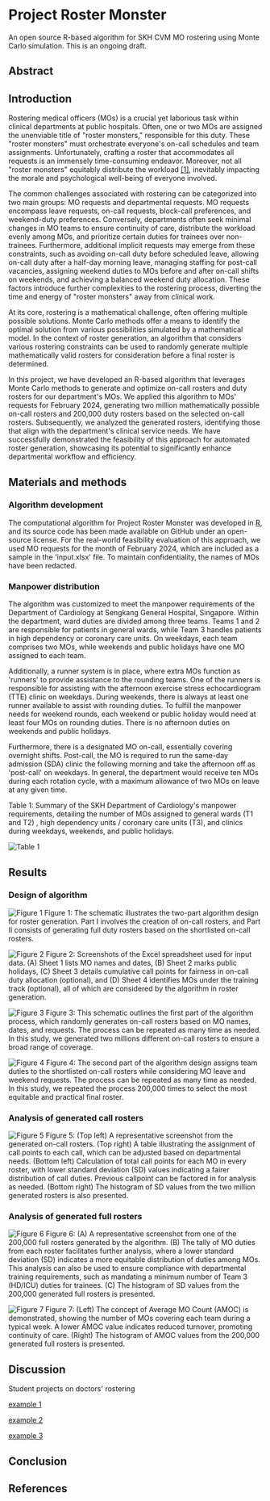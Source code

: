 # Project Roster Monster
An open source R-based algorithm for SKH CVM MO rostering using Monte Carlo simulation. This is an ongoing draft.

## Abstract

## Introduction

Rostering medical officers (MOs) is a crucial yet laborious task within clinical departments at public hospitals. Often, one or two MOs are assigned the unenviable title of "roster monsters," responsible for this duty. These "roster monsters" must orchestrate everyone's on-call schedules and team assignments. Unfortunately, crafting a roster that accommodates all requests is an immensely time-consuming endeavor. Moreover, not all "roster monsters" equitably distribute the workload [[1]](https://web.archive.org/web/20090304002820/https://practicality.wordpress.com/2009/02/28/the-roster-monster/), inevitably impacting the morale and psychological well-being of everyone involved.

The common challenges associated with rostering can be categorized into two main groups: MO requests and departmental requests. MO requests encompass leave requests, on-call requests, block-call preferences, and weekend-duty preferences. Conversely, departments often seek minimal changes in MO teams to ensure continuity of care, distribute the workload evenly among MOs, and prioritize certain duties for trainees over non-trainees. Furthermore, additional implicit requests may emerge from these constraints, such as avoiding on-call duty before scheduled leave, allowing on-call duty after a half-day morning leave, managing staffing for post-call vacancies, assigning weekend duties to MOs before and after on-call shifts on weekends, and achieving a balanced weekend duty allocation. These factors introduce further complexities to the rostering process, diverting the time and energy of "roster monsters" away from clinical work.

At its core, rostering is a mathematical challenge, often offering multiple possible solutions. Monte Carlo methods offer a means to identify the optimal solution from various possibilities simulated by a mathematical model. In the context of roster generation, an algorithm that considers various rostering constraints can be used to randomly generate multiple mathematically valid rosters for consideration before a final roster is determined.

In this project, we have developed an R-based algorithm that leverages Monte Carlo methods to generate and optimize on-call rosters and duty rosters for our department's MOs. We applied this algorithm to MOs' requests for February 2024, generating two million mathematically possible on-call rosters and 200,000 duty rosters based on the selected on-call rosters. Subsequently, we analyzed the generated rosters, identifying those that align with the department's clinical service needs. We have successfully demonstrated the feasibility of this approach for automated roster generation, showcasing its potential to significantly enhance departmental workflow and efficiency.

## Materials and methods

### Algorithm development

The computational algorithm for Project Roster Monster was developed in [R](https://www.r-project.org/), and its source code has been made available on GitHub under an open-source license. For the real-world feasibility evaluation of this approach, we used MO requests for the month of February 2024, which are included as a sample in the 'input.xlsx' file. To maintain confidentiality, the names of MOs have been redacted.

### Manpower distribution

The algorithm was customized to meet the manpower requirements of the Department of Cardiology at Sengkang General Hospital, Singapore. Within the department, ward duties are divided among three teams. Teams 1 and 2 are responsible for patients in general wards, while Team 3 handles patients in high dependency or coronary care units. On weekdays, each team comprises two MOs, while weekends and public holidays have one MO assigned to each team.

Additionally, a runner system is in place, where extra MOs function as 'runners' to provide assistance to the rounding teams. One of the runners is responsible for assisting with the afternoon exercise stress echocardiogram (TTE) clinic on weekdays. During weekends, there is always at least one runner available to assist with rounding duties. To fulfill the manpower needs for weekend rounds, each weekend or public holiday would need at least four MOs on rounding duties. There is no afternoon duties on weekends and public holidays.

Furthermore, there is a designated MO on-call, essentially covering overnight shifts. Post-call, the MO is required to run the same-day admission (SDA) clinic the following morning and take the afternoon off as 'post-call' on weekdays. In general, the department would receive ten MOs during each rotation cycle, with a maximum allowance of two MOs on leave at any given time.

Table 1: Summary of the SKH Department of Cardiology's manpower requirements, detailing the number of MOs assigned to general wards (T1 and T2) , high dependency units / coronary care units (T3), and clinics during weekdays, weekends, and public holidays.

![Table 1](/readme/table1.png)


## Results

### Design of algorithm

![Figure 1](/readme/figure1.png)
Figure 1: The schematic illustrates the two-part algorithm design for roster generation. Part I involves the creation of on-call rosters, and Part II consists of generating full duty rosters based on the shortlisted on-call rosters.

![Figure 2](/readme/figure2.png)
Figure 2: Screenshots of the Excel spreadsheet used for input data. (A) Sheet 1 lists MO names and dates, (B) Sheet 2 marks public holidays, (C) Sheet 3 details cumulative call points for fairness in on-call duty allocation (optional), and (D) Sheet 4 identifies MOs under the training track (optional), all of which are considered by the algorithm in roster generation.

![Figure 3](/readme/figure3.png)
Figure 3: This schematic outlines the first part of the algorithm process, which randomly generates on-call rosters based on MO names, dates, and requests. The process can be repeated as many time as needed. In this study, we generated two millions different on-call rosters to ensure a broad range of coverage.

![Figure 4](/readme/figure4.png)
Figure 4: The second part of the algorithm design assigns team duties to the shortlisted on-call rosters while considering MO leave and weekend requests. The process can be repeated as many time as needed. In this study, we repeated the process 200,000 times to select the most equitable and practical final roster.


### Analysis of generated call rosters

![Figure 5](/readme/figure5.png)
Figure 5: (Top left) A representative screenshot from the generated on-call rosters. (Top right) A table illustrating the assignment of call points to each call, which can be adjusted based on departmental needs. (Bottom left) Calculation of total call points for each MO in every roster, with lower standard deviation (SD) values indicating a fairer distribution of call duties. Previous callpoint can be factored in for analysis as needed. (Bottom right) The histogram of SD values from the two million generated rosters is also presented.


### Analysis of generated full rosters

![Figure 6](/readme/figure6.png)
Figure 6: (A) A representative screenshot from one of the 200,000 full rosters generated by the algorithm. (B) The tally of MO duties from each roster facilitates further analysis, where a lower standard deviation (SD) indicates a more equitable distribution of duties among MOs. This analysis can also be used to ensure compliance with departmental training requirements, such as mandating a minimum number of Team 3 (HD/ICU) duties for trainees. (C) The histogram of SD values from the 200,000 generated full rosters is presented.

![Figure 7](/readme/figure7.png)
Figure 7: (Left) The concept of Average MO Count (AMOC) is demonstrated, showing the number of MOs covering each team during a typical week. A lower AMOC value indicates reduced turnover, promoting continuity of care. (Right) The histogram of AMOC values from the 200,000 generated full rosters is presented.


## Discussion

Student projects on doctors' rostering

[example 1](https://web.archive.org/web/20240130131935/https://uvents.nus.edu.sg/event/20th-steps/module/IS4250/project/6)

[example 2](https://web.archive.org/web/20240130132101/https://uvents.nus.edu.sg/event/20th-steps/module/IS4250/project/10)

[example 3](https://web.archive.org/web/20240130132756/https://uvents.nus.edu.sg/event/18th-steps/module/IS4250/project/6)

## Conclusion

## References
